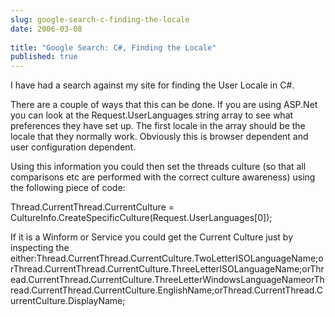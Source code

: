 ```yaml
---
slug: google-search-c-finding-the-locale
date: 2006-03-08
 
title: "Google Search: C#, Finding the Locale"
published: true
---
```

I have had a search against my site for finding the User Locale in C#.<p />There are a couple of ways that this can be done.  If you are using ASP.Net you can look at the Request.UserLanguages string array to see what preferences they have set up.  The first locale in the array should be the locale that they normally work.  Obviously this is browser dependent and user configuration dependent.<p />Using this information you could then set the threads culture (so that all comparisons etc are performed with the correct culture awareness) using the following piece of code:<p />Thread.CurrentThread.CurrentCulture = CultureInfo.CreateSpecificCulture(Request.UserLanguages[0]);<p />If it is a Winform or Service you could get the Current Culture just by inspecting the either:Thread.CurrentThread.CurrentCulture.TwoLetterISOLanguageName;orThread.CurrentThread.CurrentCulture.ThreeLetterISOLanguageName;orThread.CurrentThread.CurrentCulture.ThreeLetterWindowsLanguageNameorThread.CurrentThread.CurrentCulture.EnglishName;orThread.CurrentThread.CurrentCulture.DisplayName;<p />

